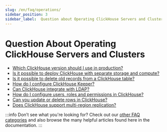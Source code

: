 ```yaml
---
slug: /en/faq/operations/
sidebar_position: 3
sidebar_label:  Question about Operating ClickHouse Servers and Clusters
---
```


# Question About Operating ClickHouse Servers and Clusters

-   [Which ClickHouse version should I use in production?](/docs/en/faq/operations/production.md)
-   [Is it possible to deploy ClickHouse with separate storage and compute?](/docs/en/faq/operations/separate_storage.md)
-  [Is it possible to delete old records from a ClickHouse table?](/docs/en/faq/operations/delete-old-data.md)
-   [How do I configure ClickHouse Keeper?](/docs/en/guides/sre/keeper/clickhouse-keeper.md)
-   [Can ClickHouse integrate with LDAP?](/docs/en/guides/sre/user-management/configuring-ldap.md)
-   [How do I configure users, roles and permissions in ClickHouse?](/docs/en/guides/sre/user-management/index.md)
-   [Can you update or delete rows in ClickHouse?](/docs/en/guides/developer/mutations.md)
-   [Does ClickHouse support multi-region replication?](/docs/en/faq/operations/multi-region-replication.md)

:::info Don’t see what you're looking for?
Check out our [other FAQ categories](/docs/en/faq/) and also browse the many helpful articles found here in the documentation.
:::

